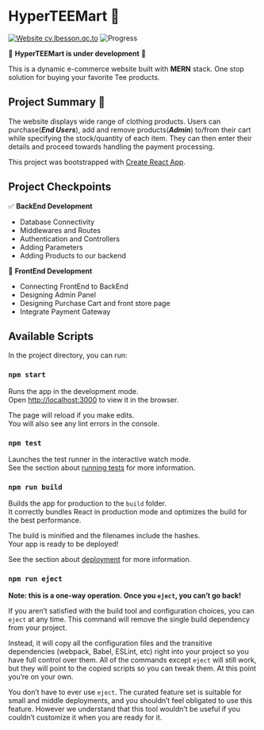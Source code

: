 # HyperTEEMart 🛒

[![Website cv.lbesson.qc.to](https://img.shields.io/website-up-down-green-red/http/cv.lbesson.qc.to.svg)](http://cv.lbesson.qc.to/)
![Progress](https://progress-bar.dev/50/)

🚧 **HyperTEEMart is under development** 🚧

This is a dynamic e-commerce website built with **MERN** stack. One stop solution for buying your favorite Tee products.

## Project Summary 📖
The website displays wide range of clothing products. Users can purchase(***End Users***), add and remove products(***Admin***) to/from their cart while specifying the stock/quantity of each item. They can then enter their details and proceed towards handling the payment processing.

This project was bootstrapped with [Create React App](https://github.com/facebook/create-react-app).

## Project Checkpoints

✅ **BackEnd Development**

- Database Connectivity
- Middlewares and Routes
- Authentication and Controllers
- Adding Parameters
- Adding Products to our backend

📍 **FrontEnd Development**

- Connecting FrontEnd to BackEnd
- Designing Admin Panel
- Designing Purchase Cart and front store page
- Integrate Payment Gateway

## Available Scripts

In the project directory, you can run:

### `npm start`

Runs the app in the development mode.<br />
Open [http://localhost:3000](http://localhost:3000) to view it in the browser.

The page will reload if you make edits.<br />
You will also see any lint errors in the console.

### `npm test`

Launches the test runner in the interactive watch mode.<br />
See the section about [running tests](https://facebook.github.io/create-react-app/docs/running-tests) for more information.

### `npm run build`

Builds the app for production to the `build` folder.<br />
It correctly bundles React in production mode and optimizes the build for the best performance.

The build is minified and the filenames include the hashes.<br />
Your app is ready to be deployed!

See the section about [deployment](https://facebook.github.io/create-react-app/docs/deployment) for more information.

### `npm run eject`

**Note: this is a one-way operation. Once you `eject`, you can’t go back!**

If you aren’t satisfied with the build tool and configuration choices, you can `eject` at any time. This command will remove the single build dependency from your project.

Instead, it will copy all the configuration files and the transitive dependencies (webpack, Babel, ESLint, etc) right into your project so you have full control over them. All of the commands except `eject` will still work, but they will point to the copied scripts so you can tweak them. At this point you’re on your own.

You don’t have to ever use `eject`. The curated feature set is suitable for small and middle deployments, and you shouldn’t feel obligated to use this feature. However we understand that this tool wouldn’t be useful if you couldn’t customize it when you are ready for it.


